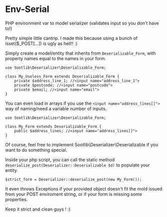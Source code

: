 # Env-Serial
PHP environment var to model serializer (validates input so you don't have to!) 

Pretty simple little cantrip. I made this because using a bunch of isset($_POST[...]) is ugly as hell!! :)

Simply create a model/entity that inherits from `Deserializable_Form`, with property names equal to the names in your form.

```
use Sootlib\Deserializer\Deserializable_Form;

class My_Useless_Form extends Deserializable_Form {
    private $address_line_1; //<input name="address_line_1">
    private $postcode; //<input name="postcode">
    private $email; //<input name="email">
}
```

You can even load in arrays if you use the `<input name="address_lines[]">` way of naming/need a variable number of inputs.

```
use Sootlib\Deserializer\Deserializable_Form;

class My_Form extends Deserializable_Form {
    public $address_lines; //<input name="address_lines[]">
}
```

Of course, feel free to implement Sootlib\Deserializer\Deserializable if you want to do something special.

Inside your php script, you can call the static method `deserialize_post(Deserializer::Deserializable $d)` to populate your entity.

```
$strict_form = Deserializer::deserialize_post(new My_Form());
```

It even throws Exceptions if your provided object doesn't fit the mold issued from your POST enviroment string, or if your form is missing some properties.

Keep it strict and clean guys ! :)

